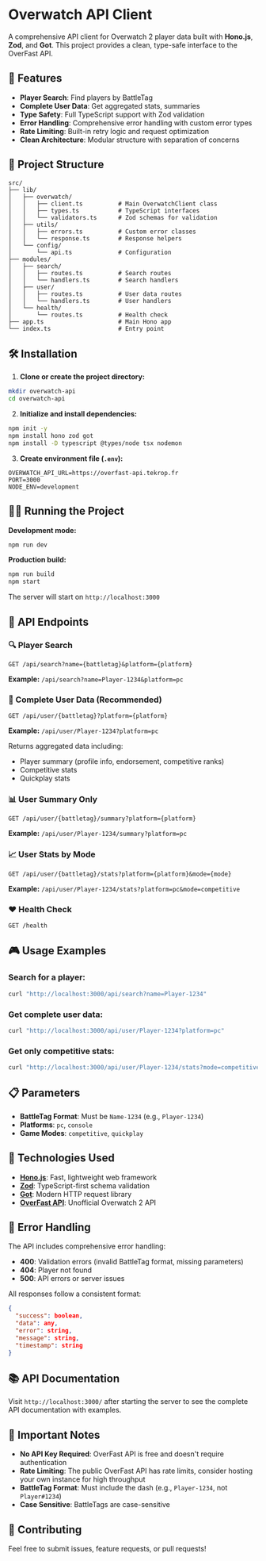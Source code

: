 # Overwatch API Client

A comprehensive API client for Overwatch 2 player data built with **Hono.js**, **Zod**, and **Got**. This project provides a clean, type-safe interface to the OverFast API.

## 🚀 Features

- **Player Search**: Find players by BattleTag
- **Complete User Data**: Get aggregated stats, summaries
- **Type Safety**: Full TypeScript support with Zod validation
- **Error Handling**: Comprehensive error handling with custom error types
- **Rate Limiting**: Built-in retry logic and request optimization
- **Clean Architecture**: Modular structure with separation of concerns

## 📁 Project Structure

```
src/
├── lib/
│   ├── overwatch/
│   │   ├── client.ts          # Main OverwatchClient class
│   │   ├── types.ts           # TypeScript interfaces
│   │   └── validators.ts      # Zod schemas for validation
│   ├── utils/
│   │   ├── errors.ts          # Custom error classes
│   │   └── response.ts        # Response helpers
│   └── config/
│       └── api.ts             # Configuration
├── modules/
│   ├── search/
│   │   ├── routes.ts          # Search routes
│   │   └── handlers.ts        # Search handlers
│   ├── user/
│   │   ├── routes.ts          # User data routes
│   │   └── handlers.ts        # User handlers
│   └── health/
│       └── routes.ts          # Health check
├── app.ts                     # Main Hono app
└── index.ts                   # Entry point
```

## 🛠️ Installation

1. **Clone or create the project directory:**
```bash
mkdir overwatch-api
cd overwatch-api
```

2. **Initialize and install dependencies:**
```bash
npm init -y
npm install hono zod got
npm install -D typescript @types/node tsx nodemon
```

3. **Create environment file (`.env`):**
```env
OVERWATCH_API_URL=https://overfast-api.tekrop.fr
PORT=3000
NODE_ENV=development
```


## 🏃‍♂️ Running the Project

**Development mode:**
```bash
npm run dev
```

**Production build:**
```bash
npm run build
npm start
```

The server will start on `http://localhost:3000`

## 📝 API Endpoints

### 🔍 Player Search
```
GET /api/search?name={battletag}&platform={platform}
```
**Example:** `/api/search?name=Player-1234&platform=pc`

### 👤 Complete User Data (Recommended)
```
GET /api/user/{battletag}?platform={platform}
```
**Example:** `/api/user/Player-1234?platform=pc`

Returns aggregated data including:
- Player summary (profile info, endorsement, competitive ranks)
- Competitive stats
- Quickplay stats  

### 📊 User Summary Only
```
GET /api/user/{battletag}/summary?platform={platform}
```
**Example:** `/api/user/Player-1234/summary?platform=pc`

### 📈 User Stats by Mode
```
GET /api/user/{battletag}/stats?platform={platform}&mode={mode}
```
**Example:** `/api/user/Player-1234/stats?platform=pc&mode=competitive`

### ❤️ Health Check
```
GET /health
```

## 🎮 Usage Examples

### Search for a player:
```bash
curl "http://localhost:3000/api/search?name=Player-1234"
```

### Get complete user data:
```bash
curl "http://localhost:3000/api/user/Player-1234?platform=pc"
```

### Get only competitive stats:
```bash
curl "http://localhost:3000/api/user/Player-1234/stats?mode=competitive"
```

## 📋 Parameters

- **BattleTag Format**: Must be `Name-1234` (e.g., `Player-1234`)
- **Platforms**: `pc`, `console`
- **Game Modes**: `competitive`, `quickplay`

## 🔧 Technologies Used

- **[Hono.js](https://hono.dev/)**: Fast, lightweight web framework
- **[Zod](https://zod.dev/)**: TypeScript-first schema validation
- **[Got](https://github.com/sindresorhus/got)**: Modern HTTP request library
- **[OverFast API](https://overfast-api.tekrop.fr/)**: Unofficial Overwatch 2 API

## 🐛 Error Handling

The API includes comprehensive error handling:
- **400**: Validation errors (invalid BattleTag format, missing parameters)
- **404**: Player not found
- **500**: API errors or server issues

All responses follow a consistent format:
```json
{
  "success": boolean,
  "data": any,
  "error": string,
  "message": string,
  "timestamp": string
}
```

## 📚 API Documentation

Visit `http://localhost:3000/` after starting the server to see the complete API documentation with examples.

## 🚨 Important Notes

- **No API Key Required**: OverFast API is free and doesn't require authentication
- **Rate Limiting**: The public OverFast API has rate limits, consider hosting your own instance for high throughput
- **BattleTag Format**: Must include the dash (e.g., `Player-1234`, not `Player#1234`)
- **Case Sensitive**: BattleTags are case-sensitive

## 🤝 Contributing

Feel free to submit issues, feature requests, or pull requests!

